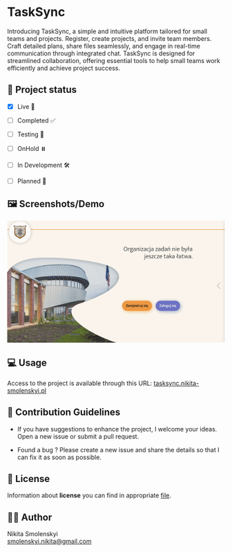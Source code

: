 # TaskSync

Introducing TaskSync, a simple and intuitive platform tailored for small teams and projects. Register, create projects, and invite team members. Craft detailed plans, share files seamlessly, and engage in real-time communication through integrated chat. TaskSync is designed for streamlined collaboration, offering essential tools to help small teams work efficiently and achieve project success.

## 🚦 Project status

- [x] Live 🚀 
  
- [ ] Completed ✅
  
- [ ] Testing 🔎
  
- [ ] OnHold ⏸️
  
- [ ] In Development 🛠️
  
- [ ] Planned 📆

## 🖼️ Screenshots/Demo

![Gif preview](README_static/demo.gif)

## 💻 Usage

Access to the project is available through this URL: [tasksync.nikita-smolenskyi.pl](http://tasksync.nikita-smolenskyi.pl)

## 🌱 Contribution Guidelines

 - If you have suggestions to enhance the project, I welcome your ideas. Open a new issue or submit a pull request.
  
 - Found a bug ? Please create a new issue and share the details so that I can fix it as soon as possible.
  
## 📄 License

Information about **license** you can find in appropriate <u style="color: lightblue">[file](LICENSE)</u>.

## 🧑‍🎨 Author

Nikita Smolenskyi                  
smolenskyi.nikita@gmail.com
